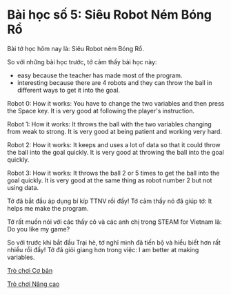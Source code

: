 # Bài học số 5: Siêu Robot Ném Bóng Rổ

Bài tớ học hôm nay là: Siêu Robot ném Bóng Rổ.

So với những bài học trước, tớ cảm thấy bài học này:
- easy because the teacher has made most of the program.
- interesting because there are 4 robots and they can throw the ball in different ways to get it into the goal.

Robot 0: How it works: You have to change the two variables and then press the Space key. It is very good at following the player's instruction.

Robot 1: How it works: It throws the ball with the two variables changing from weak to strong. It is very good at being patient and working very hard.

Robot 2: How it works: It keeps and uses a lot of data so that it could throw the ball into the goal quickly. It is very good at throwing the ball into the goal quickly.

Robot 3: How it works: It throws the ball 2 or 5 times to get the ball into the goal quickly. It is very good at the same thing as robot number 2 but not using data.

Tớ đã bắt đầu áp dụng bí kíp TTNV rồi đấy! Tớ cảm thấy nó đã giúp tớ: It helps me make the program.

Tớ rất muốn nói với các thầy cô và các anh chị trong STEAM for Vietnam là: Do you like my game?

So với trước khi bắt đầu Trại hè, tớ nghĩ mình đã tiến bộ và hiểu biết hơn rất nhiều rồi đấy! Tớ đã giỏi giang hơn trong việc: I am better at making variables.

[Trò chơi Cơ bản](https://scratch.mit.edu/projects/423048301)

[Trò chơi Nâng cao](https://scratch.mit.edu/projects/423047099)
